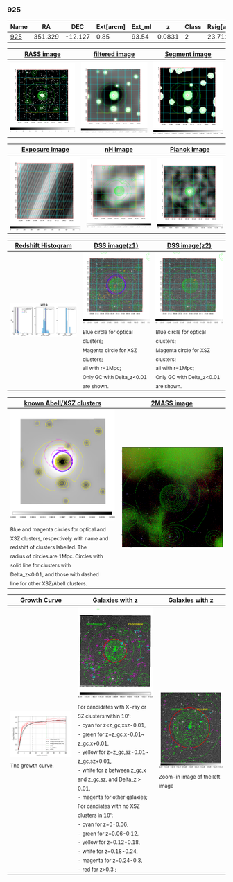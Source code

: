 <div STYLE="page-break-after: always;"></div>

### 925

|Name          |RA          |DEC      | Ext[arcm] | Ext_ml | z    | Class| Rsig[arcmin] | CRsig[c/s] | CR500[c/s] | R500[Mpc] |L500[erg/s]|F500[erg/s/cm^2]| M500[Msun]|Tx[keV]|beta|GC(XSZ,Delta_z<0.01)| GC(OPT,Delta_z<0.01)|GC|alias|
|--------------|------------|------------|---|---|-----------|--------|------|------|----|----|----|----|----|----|----|----|----|----|---|
|[925](script/925.md)     | 351.329       | -12.127       | 0.85    | 93.54   | 0.0831 | 2   | 23.712 |1.048 |0.971 |1.158 |3.245e+44 |1.897e-11 |4.780e+14 |5.770 |0.747 |Tar, |Wen, |Tar, |k019|

|[RASS image](../image/925/925_img.pdf)|[filtered image](../image/925/925_fil.pdf)|[Segment image](../image/925/925_seg.pdf)|
|-------------------|--------------------|-------------------|
| <img src="../image/925/925_img.png" width="300">  | <img src="../image/925/925_fil.png" width="300">   | <img src="../image/925/925_seg.png" width="300">  |

|[Exposure image](../image/925/925_mex.pdf)| [nH image](../image/925/925_nh.pdf)| [Planck image](../image/925/925_p.pdf)|
|-------------------|--------------------|-------------------|
|<img src="../image/925/925_mex.png" width="300">   | <img src="../image/925/925_nh.png" width="300">    | <img src="../image/925/925_p.png" width="300"> |

|[Redshift Histogram](../image/925/925_zg.pdf) | [DSS image(z1)](../image/925/925_dss_z1.pdf)      |  [DSS image(z2)](../image/925/925_dss_z2.pdf)    |
|-------------------|--------------------|-------------------|
|<img src="../image/925/925_zg.png" width="300"> |<img src="../image/925/925_dss_z1.png" width="300"> <sub><br>Blue circle for optical clusters; <br>Magenta circle for XSZ clusters; <br>all with r=1Mpc; <br>Only GC with Delta_z<0.01 are shown. </sub>| <img src="../image/925/925_dss_z2.png" width="300"><sub><br>Blue circle for optical clusters; <br>Magenta circle for XSZ clusters; <br>all with r=1Mpc; <br>Only GC with Delta_z<0.01 are shown. </sub> |

|[known Abell/XSZ clusters](../image/925/925_m.pdf) | [2MASS image](../image/925/925_2mass.pdf)      |
|-------------------|-------------------|
|<img src=../image/925/925_m.png width="300"> <sub><br>Blue and magenta circles for optical and <br>XSZ clusters, respectively with name and <br>redshift of clusters labelled. The <br>radius of circles are 1Mpc. Circles with <br>solid line for clusters with <br>Delta_z<0.01, and those with dashed <br>line for other XSZ/Abell clusters.        </sub>|<img src="../image/925/925_2mass.png" width="300">  |

|[Growth Curve](../image/925/925_gca_all.png) |[Galaxies with z](../image/925/925_opt_ned.pdf) |[Galaxies with z](../image/925/925_opt_ned_zoom.pdf) |
|-------------------|-------------------|-------------------|
| <img src="../image/925/925_gca_all.png" width="300"> <sub><br>The growth curve.</sub>| <img src=../image/925/925_opt_ned.png width="300"> <br><sub> For candidates with X-ray or SZ clusters within 10': <br> - cyan for z<z_gc,xsz-0.01, <br> - green for z=z_gc,x-0.01~ z_gc,x+0.01, <br> - yellow for z=z_gc,sz-0.01~ z_gc,sz+0.01, <br> - white for z between z_gc,x and z_gc,sz, and Delta_z > 0.01, <br> - magenta for other galaxies; <br>For candiates with no XSZ clusters in 10': <br> - cyan for z=0-0.06, <br> - green for z=0.06-0.12, <br> - yellow for z=0.12-0.18, <br> - white for z=0.18-0.24, <br> - magenta for z=0.24-0.3, <br> - red for z>0.3 ;  </sub>|<img src=../image/925/925_opt_ned_zoom.png width="300">  <br><sub> Zoom-in image of the left image</sub>|





